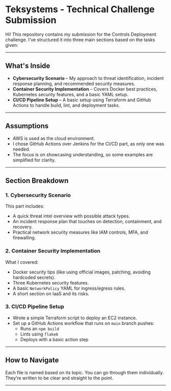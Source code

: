 # Teksystems - Technical Challenge Submission

Hi! This repository contains my submission for the Controls Deployment challenge. I’ve structured it into three main sections based on the tasks given:

---

## What's Inside

- **Cybersecurity Scenario** – My approach to threat identification, incident response planning, and recommended security measures.
- **Container Security Implementation** – Covers Docker best practices, Kubernetes security features, and a basic YAML setup.
- **CI/CD Pipeline Setup** – A basic setup using Terraform and GitHub Actions to handle build, lint, and deployment tasks.

---

## Assumptions

- AWS is used as the cloud environment.
- I chose GitHub Actions over Jenkins for the CI/CD part, as only one was needed.
- The focus is on showcasing understanding, so some examples are simplified for clarity.

---

## Section Breakdown

### 1. Cybersecurity Scenario
This part includes:
- A quick threat intel overview with possible attack types.
- An incident response plan that touches on detection, containment, and recovery.
- Practical network security measures like IAM controls, MFA, and firewalling.

### 2. Container Security Implementation
What I covered:
- Docker security tips (like using official images, patching, avoiding hardcoded secrets).
- Three Kubernetes security features.
- A basic `NetworkPolicy` YAML for ingress/egress rules.
- A short section on IaaS and its risks.

### 3. CI/CD Pipeline Setup
- Wrote a simple Terraform script to deploy an EC2 instance.
- Set up a GitHub Actions workflow that runs on `main` branch pushes:
  - Runs an `npm build`
  - Lints using `flake8`
  - Deploys with a basic action step

---

## How to Navigate

Each file is named based on its topic. You can go through them individually. They’re written to be clear and straight to the point.

---
